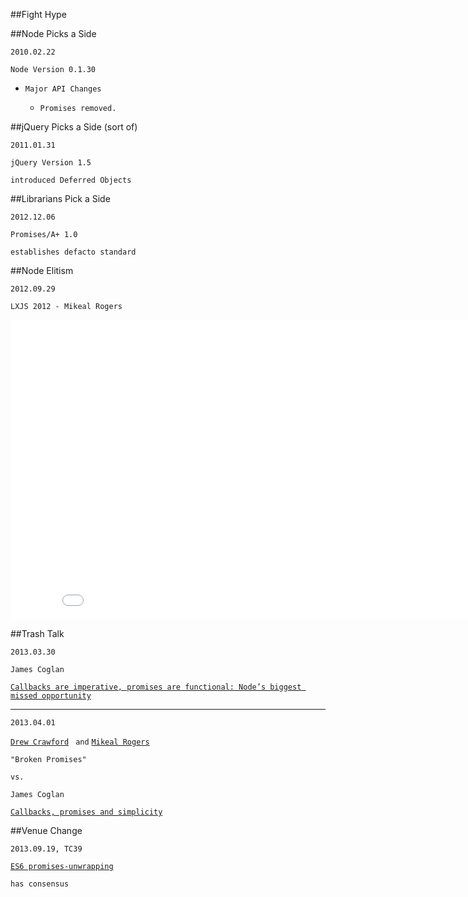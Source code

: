 ##Fight Hype


##Node Picks a Side

`2010.02.22`

`Node Version 0.1.30`

* `Major API Changes`

  - `Promises removed.`


##jQuery Picks a Side (sort of)

`2011.01.31`

`jQuery Version 1.5`

`introduced Deferred Objects`


##Librarians Pick a Side

`2012.12.06`

`Promises/A+ 1.0`

`establishes defacto standard`


##Node Elitism

`2012.09.29`

`LXJS 2012 - Mikeal Rogers`

<iframe width="853" height="480"
  src="//www.youtube.com/embed/GaqxIMLLOu8#t=06m42s"
  frameborder="0" allowfullscreen>
</iframe>


##Trash Talk

`2013.03.30`

`James Coglan`

[`Callbacks are imperative, promises are functional: Node’s biggest missed opportunity`](https://blog.jcoglan.com/2013/03/30/callbacks-are-imperative-promises-are-functional-nodes-biggest-missed-opportunity/)

_____
`2013.04.01`

[`Drew Crawford`](http://sealedabstract.com/code/broken-promises/)
` and` [`Mikeal Rogers`](http://www.futurealoof.com/posts/broken-promises.html)

`"Broken Promises"`

`vs.`

`James Coglan`

[`Callbacks, promises and simplicity`](https://blog.jcoglan.com/2013/04/01/callbacks-promises-and-simplicity/)


##Venue Change

`2013.09.19, TC39`

[`ES6 promises-unwrapping`](https://github.com/domenic/promises-unwrapping)

`has consensus`
